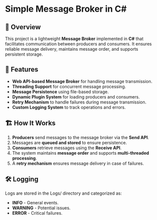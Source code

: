 # Simple Message Broker in C#

## 📌 Overview
This project is a lightweight **Message Broker** implemented in **C#** that facilitates communication between producers and consumers. It ensures reliable message delivery, maintains message order, and supports persistent storage.

## 🚀 Features
- **Web API-based Message Broker** for handling message transmission.
- **Threading Support** for concurrent message processing.
- **Message Persistence** using file-based storage.
- **Dynamic Plugin System** for loading producers and consumers.
- **Retry Mechanism** to handle failures during message transmission.
- **Custom Logging System** to track operations and errors.

## 🏗️ How It Works
1. **Producers** send messages to the message broker via the **Send API**.
2. Messages are **queued and stored** to ensure persistence.
3. **Consumers** retrieve messages using the **Receive API**.
4. The system maintains **message order** and supports **multi-threaded processing**.
5. A **retry mechanism** ensures message delivery in case of failures.

## 🛠 Logging
Logs are stored in the Logs/ directory and categorized as:
- **INFO** - General events.
- **WARNING** - Potential issues.
- **ERROR** - Critical failures.

